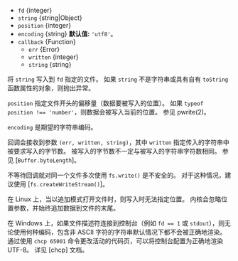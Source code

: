 <!-- YAML
added: v0.11.5
changes:
  - version: v14.12.0
    pr-url: https://github.com/nodejs/node/pull/34993
    description: The `string` parameter will stringify an object with an
                 explicit `toString` function.
  - version: v14.0.0
    pr-url: https://github.com/nodejs/node/pull/31030
    description: The `string` parameter won't coerce unsupported input to
                 strings anymore.
  - version: v10.0.0
    pr-url: https://github.com/nodejs/node/pull/12562
    description: 参数 `callback` 不再是可选的。 
      如果不传入，则在运行时会抛出 `TypeError`。
  - version: v7.2.0
    pr-url: https://github.com/nodejs/node/pull/7856
    description: The `position` parameter is optional now.
  - version: v7.0.0
    pr-url: https://github.com/nodejs/node/pull/7897
    description: 参数 `callback` 不再是可选的。 
      如果不传入，则会触发弃用警告（id 为 DEP0013）。
-->

* `fd` {integer}
* `string` {string|Object}
* `position` {integer}
* `encoding` {string} **默认值:** `'utf8'`。
* `callback` {Function}
  * `err` {Error}
  * `written` {integer}
  * `string` {string}

将 `string` 写入到 `fd` 指定的文件。
如果 `string` 不是字符串或具有自有 `toString` 函数属性的对象，则抛出异常。

`position` 指定文件开头的偏移量（数据要被写入的位置）。
如果 `typeof position !== 'number'`，则数据会被写入当前的位置。
参见 pwrite(2)。

`encoding` 是期望的字符串编码。

回调会接收到参数 `(err, written, string)`，其中 `written` 指定传入的字符串中被要求写入的字节数。
被写入的字节数不一定与被写入的字符串字符数相同。
参见 [`Buffer.byteLength`]。

不等待回调就对同一个文件多次使用 `fs.write()` 是不安全的。
对于这种情况，建议使用 [`fs.createWriteStream()`]。

在 Linux 上，当以追加模式打开文件时，则写入时无法指定位置。
内核会忽略位置参数，并始终追加数据到文件的末尾。

在 Windows 上，如果文件描述符连接到控制台（例如 `fd == 1` 或 `stdout`），则无论使用何种编码，包含非 ASCII 字符的字符串默认情况下都不会被正确地渲染。
通过使用 `chcp 65001` 命令更改活动的代码页，可以将控制台配置为正确地渲染 UTF-8。
详见 [chcp] 文档。

